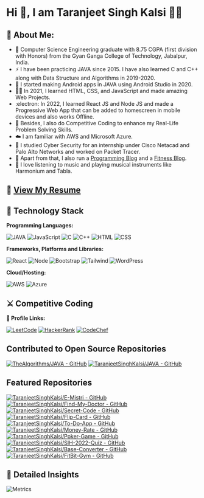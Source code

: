 

# Hi 👋, I am Taranjeet Singh Kalsi 🙋‍♂️


## 🚀 About Me:
- 🏫 Computer Science Engineering graduate with 8.75 CGPA (first division with Honors) from the Gyan Ganga College of Technology, Jabalpur, India.
- ⚡️ I have been practicing JAVA since 2015. I have also learned C and C++ along with Data Structure and Algorithms in 2019-2020.
- 🔭 I started making Android apps in JAVA using Android Studio in 2020.
- 👩‍💻 In 2021, I learned HTML, CSS, and JavaScript and made amazing Web Projects.
- :electron: In 2022, I learned React JS and Node JS and made a Progressive Web App that can be added to homescreen in mobile devices and also works Offline.
- 🧠 Besides, I also do Competitive Coding to enhance my Real-Life Problem Solving Skills.
- ☁️ I am familiar with AWS and Microsoft Azure.
- 📖 I studied Cyber Security for an internship under Cisco Netacad and Palo Alto Networks and worked on Packet Tracer. 
- 📝 Apart from that, I also run a [Programming Blog](https://programmingchaska.blogspot.com/) and a [Fitness Blog](https://big-bicep.blogspot.com/).
- 🎹 I love listening to music and playing musical instruments like Harmonium and Tabla.
## 🔗 [View My Resume]([https://github.com/TaranjeetSinghKalsi/TaranjeetSinghKalsi/blob/main/Taranjeet%20Kalsi.pdf](https://taranjeetsinghkalsi.github.io/TaranjeetSinghKalsi/Taranjeet%20Singh%20Kalsi%20Resume.pdf))
 
## 🔭 Technology Stack
**Programming Languages:**

![JAVA](https://img.shields.io/badge/Java-ED8B00?style=for-the-badge&logo=java&logoColor=white)
![JavaScript](https://img.shields.io/badge/JavaScript-323330?style=for-the-badge&logo=javascript&logoColor=F7DF1E)
![C](	https://img.shields.io/badge/C-00599C?style=for-the-badge&logo=c&logoColor=white)
![C++](https://img.shields.io/badge/C%2B%2B-00599C?style=for-the-badge&logo=c%2B%2B&logoColor=white)
![HTML](https://img.shields.io/badge/HTML-239120?style=for-the-badge&logo=html5&logoColor=white)
![CSS](https://img.shields.io/badge/CSS-239120?&style=for-the-badge&logo=css3&logoColor=white)

**Frameworks, Platforms and Libraries:**

![React](https://img.shields.io/badge/React-20232A?style=for-the-badge&logo=react&logoColor=61DAFB)
![Node](https://img.shields.io/badge/Node.js-43853D?style=for-the-badge&logo=node.js&logoColor=white)
![Bootstrap](https://img.shields.io/badge/Bootstrap-563D7C?style=for-the-badge&logo=bootstrap&logoColor=white)
![Tailwind](https://img.shields.io/badge/Tailwind_CSS-38B2AC?style=for-the-badge&logo=tailwind-css&logoColor=white)
![WordPress](https://img.shields.io/badge/Wordpress-21759B?style=for-the-badge&logo=wordpress&logoColor=white)

**Cloud/Hosting:**

![AWS](https://img.shields.io/badge/Amazon_AWS-232F3E?style=for-the-badge&logo=amazon-aws&logoColor=white)
![Azure](https://img.shields.io/badge/Microsoft_Azure-0089D6?style=for-the-badge&logo=microsoft-azure&logoColor=white)

## ⚔️ Competitive Coding
**🔗 Profile Links:**

[![LeetCode](https://img.shields.io/badge/LeetCode-000000?style=for-the-badge&logo=LeetCode&logoColor=#d16c06)](https://leetcode.com/taranjeetkalsi15/)
[![HackerRank](https://img.shields.io/badge/-Hackerrank-2EC866?style=for-the-badge&logo=HackerRank&logoColor=white)](https://www.hackerrank.com/taranjeetkalsi15)
[![CodeChef](https://img.shields.io/badge/-CodeChef-5B4638?style=for-the-badge&logo=CodeChef&logoColor=white)](https://www.codechef.com/users/tskalsi15)

## Contributed to Open Source Repositories

[![TheAlgorithms/JAVA - GitHub](https://gh-card.dev/repos/TheAlgorithms/JAVA.svg?fullname=)](https://github.com/TheAlgorithms/JAVA)
[![TaranjeetSinghKalsi/JAVA - GitHub](https://gh-card.dev/repos/TaranjeetSinghKalsi/JAVA.svg?fullname=)](https://github.com/TaranjeetSinghKalsi/JAVA)

## Featured Repositories

[![TaranjeetSinghKalsi/E-Mistri - GitHub](https://gh-card.dev/repos/TaranjeetSinghKalsi/E-Mistri.svg?fullname=)](https://github.com/TaranjeetSinghKalsi/E-Mistri)
[![TaranjeetSinghKalsi/Find-My-Doctor - GitHub](https://gh-card.dev/repos/TaranjeetSinghKalsi/Find-My-Doctor.svg?fullname=)](https://github.com/TaranjeetSinghKalsi/Find-My-Doctor)
[![TaranjeetSinghKalsi/Secret-Code - GitHub](https://gh-card.dev/repos/TaranjeetSinghKalsi/Secret-Code.svg?fullname=)](https://github.com/TaranjeetSinghKalsi/Secret-Code)
[![TaranjeetSinghKalsi/Flip-Card - GitHub](https://gh-card.dev/repos/TaranjeetSinghKalsi/Flip-Card.svg?fullname=)](https://github.com/TaranjeetSinghKalsi/Flip-Card)
[![TaranjeetSinghKalsi/To-Do-App - GitHub](https://gh-card.dev/repos/TaranjeetSinghKalsi/To-Do-App.svg?fullname=)](https://github.com/TaranjeetSinghKalsi/To-Do-App)
[![TaranjeetSinghKalsi/Money-Rate - GitHub](https://gh-card.dev/repos/TaranjeetSinghKalsi/Money-Rate.svg?fullname=)](https://github.com/TaranjeetSinghKalsi/Money-Rate)
[![TaranjeetSinghKalsi/Poker-Game - GitHub](https://gh-card.dev/repos/TaranjeetSinghKalsi/Poker-Game.svg?fullname=)](https://github.com/TaranjeetSinghKalsi/Poker-Game)
[![TaranjeetSinghKalsi/SIH-2022-Quiz - GitHub](https://gh-card.dev/repos/TaranjeetSinghKalsi/SIH-2022-Quiz.svg?fullname=)](https://github.com/TaranjeetSinghKalsi/SIH-2022-Quiz)
[![TaranjeetSinghKalsi/Base-Converter - GitHub](https://gh-card.dev/repos/TaranjeetSinghKalsi/Base-Converter.svg?fullname=)](https://github.com/TaranjeetSinghKalsi/Base-Converter)
[![TaranjeetSinghKalsi/FitBit-Gym - GitHub](https://gh-card.dev/repos/TaranjeetSinghKalsi/FitBit-Gym.svg?fullname=)](https://github.com/TaranjeetSinghKalsi/FitBit-Gym)

## 📝 Detailed Insights

![Metrics](https://metrics.lecoq.io/taranjeetsinghkalsi?template=classic&languages=1&repositories=1&achievements=1&base=header%2C%20activity%2C%20community%2C%20repositories%2C%20metadata&base.indepth=false&base.hireable=false&base.skip=false&repositories.batch=100&repositories.forks=false&repositories.affiliations=owner&languages=false&languages.limit=8&languages.threshold=0%25&languages.other=false&languages.colors=github&languages.sections=most-used&languages.indepth=false&languages.analysis.timeout=15&languages.analysis.timeout.repositories=7.5&languages.categories=markup%2C%20programming&languages.recent.categories=markup%2C%20programming&languages.recent.load=300&languages.recent.days=14&repositories=false&repositories.featured=Java%2C%20E-Mistri%2C%20To-Do-App%2C%20Find-My-Doctor%2C%20Secret-Code%2C%20Flip-Card%2C%20FitBit-Gym%2C%20Money-Rate%2C%20Poker-Game%2C%20SIH-2022-Quiz%2C%20Base-Converter&repositories.pinned=0&repositories.starred=0&repositories.random=0&repositories.order=Java%2C%20E-Mistri%2C%20To-Do-App%2C%20Find-My-Doctor%2C%20Secret-Code%2C%20Flip-Card%2C%20FitBit-Gym%2C%20Money-Rate%2C%20Poker-Game%2C%20SIH-2022-Quiz%2C%20Base-Converter&achievements=false&achievements.threshold=C&achievements.secrets=true&achievements.display=detailed&achievements.limit=0&config.timezone=Asia%2FCalcutta)

